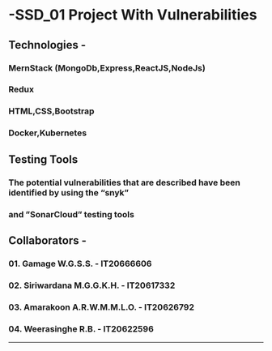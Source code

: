 # -SSD_01 Project With Vulnerabilities

## Technologies - 
### MernStack (MongoDb,Express,ReactJS,NodeJs)
### Redux
### HTML,CSS,Bootstrap
### Docker,Kubernetes

## Testing Tools
### The potential vulnerabilities that are described have been identified by using the “snyk” 
### and ”SonarCloud” testing tools

## Collaborators -

### 01. Gamage W.G.S.S. - IT20666606

### 02. Siriwardana M.G.G.K.H. - IT20617332

### 03. Amarakoon A.R.W.M.M.L.O. - IT20626792

### 04. Weerasinghe R.B. - IT20622596

<hr>
